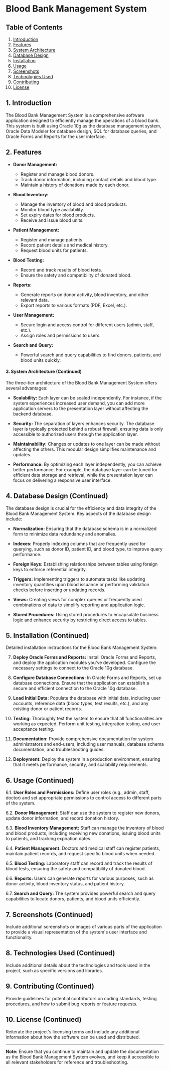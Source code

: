 # Blood Bank Management System

## Table of Contents
1. [Introduction](#introduction)
2. [Features](#features)
3. [System Architecture](#system-architecture)
4. [Database Design](#database-design)
5. [Installation](#installation)
6. [Usage](#usage)
7. [Screenshots](#screenshots)
8. [Technologies Used](#technologies-used)
9. [Contributing](#contributing)
10. [License](#license)

## 1. Introduction

The Blood Bank Management System is a comprehensive software application designed to efficiently manage the operations of a blood bank. This system is built using Oracle 10g as the database management system, Oracle Data Modeler for database design, SQL for database queries, and Oracle Forms and Reports for the user interface.

## 2. Features

- **Donor Management:**
  - Register and manage blood donors.
  - Track donor information, including contact details and blood type.
  - Maintain a history of donations made by each donor.

- **Blood Inventory:**
  - Manage the inventory of blood and blood products.
  - Monitor blood type availability.
  - Set expiry dates for blood products.
  - Receive and issue blood units.

- **Patient Management:**
  - Register and manage patients.
  - Record patient details and medical history.
  - Request blood units for patients.

- **Blood Testing:**
  - Record and track results of blood tests.
  - Ensure the safety and compatibility of donated blood.

- **Reports:**
  - Generate reports on donor activity, blood inventory, and other relevant data.
  - Export reports to various formats (PDF, Excel, etc.).

- **User Management:**
  - Secure login and access control for different users (admin, staff, etc.).
  - Assign roles and permissions to users.

- **Search and Query:**
  - Powerful search and query capabilities to find donors, patients, and blood units quickly.

#### 3. System Architecture (Continued)

The three-tier architecture of the Blood Bank Management System offers several advantages:

- **Scalability:** Each layer can be scaled independently. For instance, if the system experiences increased user demand, you can add more application servers to the presentation layer without affecting the backend database.

- **Security:** The separation of layers enhances security. The database layer is typically protected behind a robust firewall, ensuring data is only accessible to authorized users through the application layer.

- **Maintainability:** Changes or updates to one layer can be made without affecting the others. This modular design simplifies maintenance and updates.

- **Performance:** By optimizing each layer independently, you can achieve better performance. For example, the database layer can be tuned for efficient data storage and retrieval, while the presentation layer can focus on delivering a responsive user interface.

## 4. Database Design (Continued)

The database design is crucial for the efficiency and data integrity of the Blood Bank Management System. Key aspects of the database design include:

- **Normalization:** Ensuring that the database schema is in a normalized form to minimize data redundancy and anomalies.
  
- **Indexes:** Properly indexing columns that are frequently used for querying, such as donor ID, patient ID, and blood type, to improve query performance.

- **Foreign Keys:** Establishing relationships between tables using foreign keys to enforce referential integrity.

- **Triggers:** Implementing triggers to automate tasks like updating inventory quantities upon blood issuance or performing validation checks before inserting or updating records.

- **Views:** Creating views for complex queries or frequently used combinations of data to simplify reporting and application logic.

- **Stored Procedures:** Using stored procedures to encapsulate business logic and enhance security by restricting direct access to tables.

## 5. Installation (Continued)

Detailed installation instructions for the Blood Bank Management System:

7. **Deploy Oracle Forms and Reports:** Install Oracle Forms and Reports, and deploy the application modules you've developed. Configure the necessary settings to connect to the Oracle 10g database.

8. **Configure Database Connections:** In Oracle Forms and Reports, set up database connections. Ensure that the application can establish a secure and efficient connection to the Oracle 10g database.

9. **Load Initial Data:** Populate the database with initial data, including user accounts, reference data (blood types, test results, etc.), and any existing donor or patient records.

10. **Testing:** Thoroughly test the system to ensure that all functionalities are working as expected. Perform unit testing, integration testing, and user acceptance testing.

11. **Documentation:** Provide comprehensive documentation for system administrators and end-users, including user manuals, database schema documentation, and troubleshooting guides.

12. **Deployment:** Deploy the system in a production environment, ensuring that it meets performance, security, and scalability requirements.

## 6. Usage (Continued)

6.1. **User Roles and Permissions:** Define user roles (e.g., admin, staff, doctor) and set appropriate permissions to control access to different parts of the system.

6.2. **Donor Management:** Staff can use the system to register new donors, update donor information, and record donation history.

6.3. **Blood Inventory Management:** Staff can manage the inventory of blood and blood products, including receiving new donations, issuing blood units to patients, and tracking expiration dates.

6.4. **Patient Management:** Doctors and medical staff can register patients, maintain patient records, and request specific blood units when needed.

6.5. **Blood Testing:** Laboratory staff can record and track the results of blood tests, ensuring the safety and compatibility of donated blood.

6.6. **Reports:** Users can generate reports for various purposes, such as donor activity, blood inventory status, and patient history.

6.7. **Search and Query:** The system provides powerful search and query capabilities to locate donors, patients, and blood units efficiently.

## 7. Screenshots (Continued)

Include additional screenshots or images of various parts of the application to provide a visual representation of the system's user interface and functionality.

## 8. Technologies Used (Continued)

Include additional details about the technologies and tools used in the project, such as specific versions and libraries.

## 9. Contributing (Continued)

Provide guidelines for potential contributors on coding standards, testing procedures, and how to submit bug reports or feature requests.

## 10. License (Continued)

Reiterate the project's licensing terms and include any additional information about how the software can be used and distributed.

---

**Note:** Ensure that you continue to maintain and update the documentation as the Blood Bank Management System evolves, and keep it accessible to all relevant stakeholders for reference and troubleshooting.
